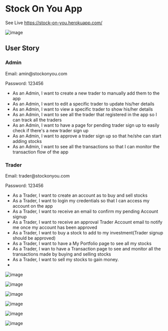 <h1> Stock On You App </h1>

See Live https://stock-on-you.herokuapp.com/

![image](https://user-images.githubusercontent.com/80327905/134492430-4079f96b-055c-47dc-9a76-fc4bd20a99dd.png)

<h2>User Story</h2>

<h3>Admin</h3>

<p>Email: amin@stockonyou.com</p>
<p>Password: 123456</p>

* As an Admin, I want to create a new trader to manually add them to the app
* As an Admin, I want to edit a specific trader to update his/her details
* As an Admin, I want to view a specific trader to show his/her details
* As an Admin, I want to see all the trader that registered in the app so I can track all the traders
* As an Admin, I want to have a page for pending trader sign up to easily check if there's a new trader sign up
* As an Admin, I want to approve a trader sign up so that he/she can start adding stocks
* As an Admin, I want to see all the transactions so that I can monitor the transaction flow of the app

<h3>Trader</h3>

<p>Email: trader@stockonyou.com</p>
<p>Password: 123456</p>

* As a Trader, I want to create an account as to buy and sell stocks
* As a Trader, I want to login my credentials so that I can access my account on the app
* As a Trader, I want to receive an email to confirm my pending Account signup
* As a Trader, I want to receive an approval Trader Account email to notify me once my account has been
approved
* As a Trader, I want to buy a stock to add to my investment(Trader signup should be approved)
* As a Trader, I want to have a My Portfolio page to see all my stocks
* As a Trader, I wan to have a Transaction page to see and monitor all the transactions made by buying and
selling stocks
* As a Trader, I want to sell my stocks to gain money.
* 
![image](https://user-images.githubusercontent.com/80327905/134492325-ebbb1d60-0f95-4933-bb2f-6a763f5529c7.png)

![image](https://user-images.githubusercontent.com/80327905/134492370-e4675d62-dc7e-468e-a9a4-e9e902e37fef.png)

![image](https://user-images.githubusercontent.com/80327905/134492380-b65ea541-2eab-457e-bb6a-1720f78e3408.png)

![image](https://user-images.githubusercontent.com/80327905/134492492-e7a49685-7410-4eea-a25d-1863f1875506.png)

![image](https://user-images.githubusercontent.com/80327905/134492467-2f34e0aa-5c65-44f1-8ef1-4025a1809b17.png)

![image](https://user-images.githubusercontent.com/80327905/134492349-a1922fdd-eab5-4283-9a2b-eac9f70c6a33.png)


